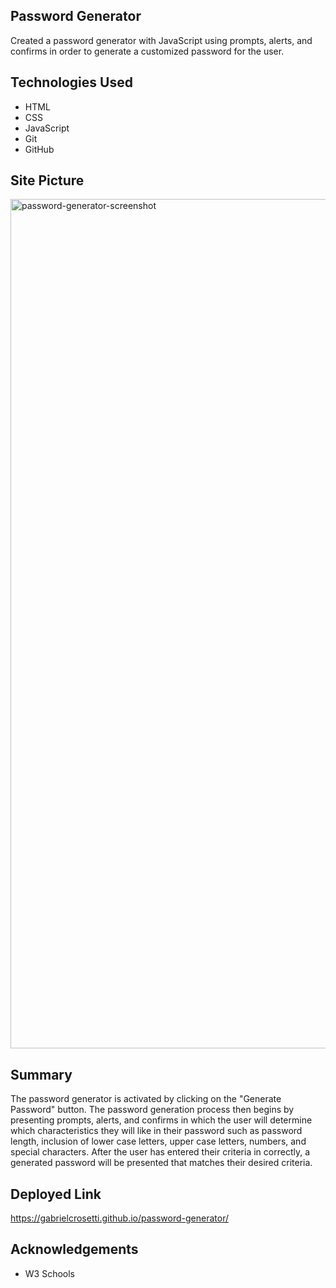 ## Password Generator

Created a password generator with JavaScript using prompts, alerts, and confirms in order to generate a customized password for the user.

## Technologies Used

* HTML
* CSS
* JavaScript
* Git
* GitHub

## Site Picture

<img width="1359" alt="password-generator-screenshot" src="https://user-images.githubusercontent.com/89226867/134627104-48ddb2a8-96bc-40f3-8e5e-e71a01c33671.png">


## Summary 

The password generator is activated by clicking on the "Generate Password" button. The password generation process then begins by presenting prompts, alerts, and confirms in which the user will determine which characteristics they will like in their password such as password length, inclusion of lower case letters, upper case letters, numbers, and special characters. After the user has entered their criteria in correctly, a generated password will be presented that matches their desired criteria.

## Deployed Link

https://gabrielcrosetti.github.io/password-generator/

## Acknowledgements 

* W3 Schools

